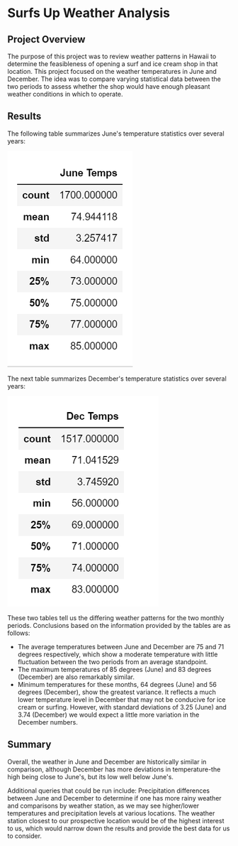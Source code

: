 # Surfs Up Weather Analysis

## Project Overview

The purpose of this project was to review weather patterns in Hawaii to determine the feasibleness of opening a surf and ice cream shop in that location. This project focused on the weather temperatures in June and December. The idea was to compare varying statistical data between the two periods to assess whether the shop would have enough pleasant weather conditions in which to operate.

## Results

The following table summarizes June's temperature statistics over several years:

![June weather statistics](June_weather.png)

The next table summarizes December's temperature statistics over several years:

![December weather statistics](Dec_weather.png)

These two tables tell us the differing weather patterns for the two monthly periods. Conclusions based on the information provided by the tables are as follows:
- The average temperatures between June and December are 75 and 71 degrees respectively, which show a moderate temperature with little fluctuation between the two periods from an average standpoint.
- The maximum temperatures of 85 degrees (June) and 83 degrees (December) are also remarkably similar.
- Minimum temperatures for these months, 64 degrees (June) and 56 degrees (December), show the greatest variance. It reflects a much lower temperature level in December that may not be conducive for ice cream or surfing. However, with standard deviations of 3.25 (June) and 3.74 (December) we would expect a little more variation in the December numbers.

## Summary

Overall, the weather in June and December are historically similar in comparison, although December has more deviations in temperature-the high being close to June's, but its low well below June's.

Additional queries that could be run include: Precipitation differences between June and December to determine if one has more rainy weather and comparisons by weather station, as we may see higher/lower temperatures and precipitation levels at various locations. The weather station closest to our prospective location would be of the highest interest to us, which would narrow down the results and provide the best data for us to consider.
